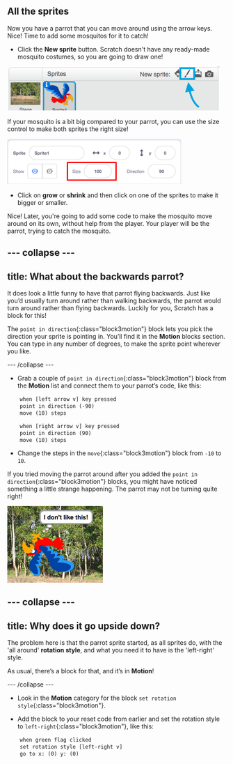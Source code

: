 ## All the sprites

Now you have a parrot that you can move around using the arrow keys. Nice! Time to add some mosquitos for it to catch!

+ Click the **New sprite** button. Scratch doesn't have any ready-made mosquito costumes, so you are going to draw one!

![](images/spritesPaintNew.png)

If your mosquito is a bit big compared to your parrot, you can use the size control to make both sprites the right size! 

![](images/sprites2.png)

+ Click on **grow** or **shrink** and then click on one of the sprites to make it bigger or smaller.

Nice! Later, you're going to add some code to make the mosquito move around on its own, without help from the player. Your player will be the parrot, trying to catch the mosquito.

--- collapse ---
---
title: What about the backwards parrot?
---

It does look a little funny to have that parrot flying backwards. Just like you’d usually turn around rather than walking backwards, the parrot would turn around rather than flying backwards. Luckily for you, Scratch has a block for this!

The `point in direction`{:class="block3motion"} block lets you pick the direction your sprite is pointing in. You’ll find it in the **Motion** blocks section. You can type in any number of degrees, to make the sprite point wherever you like.

--- /collapse ---

+ Grab a couple of `point in direction`{:class="block3motion"} block from the **Motion** list and connect them to your parrot’s code, like this: 

```blocks3
    when [left arrow v] key pressed
    point in direction (-90)
    move (10) steps
```

```blocks3
    when [right arrow v] key pressed
    point in direction (90)
    move (10) steps
```

+ Change the steps in the `move`{:class="block3motion"} block from `-10` to `10`.

If you tried moving the parrot around after you added the `point in direction`{:class="block3motion"} blocks, you might have noticed something a little strange happening. The parrot may not be turning quite right! 

![Upside down parrot](images/spritesUpsideDown.png)

--- collapse ---
---
title: Why does it go upside down?
---

The problem here is that the parrot sprite started, as all sprites do, with the 'all around' **rotation style**, and what you need it to have is the 'left-right' style.

As usual, there’s a block for that, and it’s in **Motion**! 

--- /collapse ---

+ Look in the **Motion** category for the block `set rotation style`{:class="block3motion"}.

+ Add the block to your reset code from earlier and set the rotation style to `left-right`{:class="block3motion"}, like this: 

```blocks3
    when green flag clicked
    set rotation style [left-right v]
    go to x: (0) y: (0)
```
